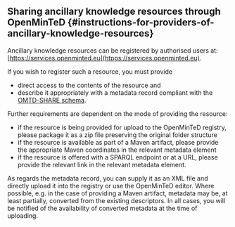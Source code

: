 ## Sharing ancillary knowledge resources through OpenMinTeD {#instructions-for-providers-of-ancillary-knowledge-resources}

Ancillary knowledge resources can be registered by authorised users at: [https://services.openminted.eu](htpps://services.openminted.eu).

If you wish to register such a resource, you must provide

* direct access to the contents of the resource and
* describe it appropriately with a metadata record compliant with the [OMTD-SHARE schema](/guidelines_for_providers_of_ancillary_resources/recommended_schema_for_lexicalconceptual_resources.md).

Further requirements are dependent on the mode of providing the resource:

* if the resource is being provided for upload to the OpenMinTeD registry, please package it as a zip file preserving the original folder structure
* if the resource is available as part of a Maven artifact, please provide the appropriate Maven coordinates in the relevant metadata element
* if the resource is offered with a SPARQL endpoint or at a URL, please provide the relevant link in the relevant metadata element.

As regards the metadata record, you can supply it as an XML file and directly upload it into the registry or use the OpenMinTeD editor. Where possible, e.g. in the case of providing a Maven artifact, metadata may be, at least partially, converted from the existing descriptors. In all cases, you will be notified of the availability of converted metadata at the time of uploading.

